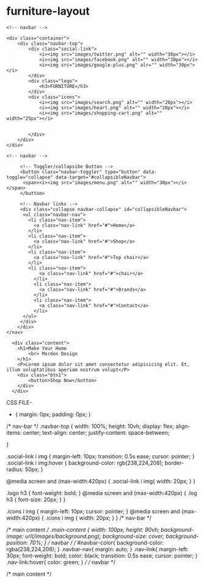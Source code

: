 # furniture-layout

<!DOCTYPE html>
<html lang="en">
<head>
    <meta charset="UTF-8">
    <meta name="viewport" content="width=device-width, initial-scale=1.0">
    <title>Document</title>
    <link rel="stylesheet" href="css/style.css">
    <!-- bootstrap link -->
    <link rel="stylesheet" href="	https://cdn.jsdelivr.net/npm/bootstrap@5.3.3/dist/css/bootstrap.min.css">
    <link rel="stylesheet" href="https://cdn.jsdelivr.net/npm/bootstrap@5.3.3/dist/js/bootstrap.bundle.min.js">
    <!-- bootstrap link -->
</head>
<body>

    <!-- navbar -->

    <div class="container">
        <div class="navbar-top">
            <div class="social-link">
                <i><img src="images/twitter.png" alt="" width="30px"></i>
                <i><img src="images/facebook.png" alt="" width="30px"></i>
                <i><img src="images/google-plus.png" alr="" width="30px"></i>
            </div>
            <div class="logo">
                <h3>FURNITURE</h3>
            </div>
            <div class="icons">
                <i><img src="images/search.png" alt="" width="20px"></i>
                <i><img src="images/heart.png" alt="" width="20px"></i>
                <i><img src="images/shopping-cart.png" alt="" width="25px"></i>


            </div>
        </div>
    </div>

    <!-- navbar -->

<!-- main content -->

<div class="main-content">
    <nav class="navbar navbar-expand-md" id="navbar-color">
        <div class="container"></div>
      
         <!-- Toggler/collapsibe Button -->
         <button class="navbar-toggler" type="button" data-toggle="collapse" data-target="#collapsibleNavbar">
          <span><i><img src="images/menu.png" alt="" width="30px"></i></span>
         </button>
      
         <!-- Navbar links -->
         <div class="collapse navbar-collapse" id="collapsibleNavbar">
          <ul class="navbar-nav">
            <li class="nav-item">
              <a class="nav-link" href="#">Home</a>
            </li>
            <li class="nav-item">
              <a class="nav-link" href="#">Shop</a>
            </li>
            <li class="nav-item">
              <a class="nav-link" href="#">Top chair</a>
            </li>
            <li class="nav-item">
                <a class="nav-link" href="#">chair</a>
              </li>
              <li class="nav-item">
                <a class="nav-link" href="#">Brands</a>
              </li>
              <li class="nav-item">
                <a class="nav-link" href="#">Contact</a>
              </li>
          </ul>
         </div>
        </div>
    </nav>

      <div class="content">
        <h1>Make Your Home
            <br> Morden Design
        </h1>
        <P>Lorem ipsum dolor sit amet consectetur adipisicing elit. Et, illum voluptatibus aperiam nostrum volupt</P>
        <div class="btn1">
            <button>Shop Now</button>
        </div>
      </div>
</div>

<!-- main content -->


</body>
</html>

















CSS FILE-
* {
    margin: 0px;
    padding: 0px;
}

/* nav-bar */
.navbar-top  {
    width: 100%;
    height: 10vh;
    display: flex;
    align-items: center;
    text-align: center;
    justify-content: space-between;

}

.social-link i img {
    margin-left: 10px;
    transition: 0.5s ease;
    cursor: pointer;
}
.social-link i img:hover {
    background-color: rgb(238,224,208);
    border-radius: 50px;
}

@media screen and (max-width:420px) {
    .social-link i img{
        width: 20px;
    }
}

.logo h3 {
    font-weight: bold;
}
@media screen and (max-width:420px) {
    .log h3 {
        font-size: 20px;
    }
}

.icons  i img {
    margin-left: 10px;
    cursor: pointer;
}
@media screen and (max-width:420px) {
    .icons i img {
        width: 20px;
    }
}
/* nav-bar */

/* main content */
.main-content {
    width: 100px;
    height: 90vh;
    background-image: url(/images/background.png);
    background-size: cover;
    background-position: 70%;
}
/* navbar */
/* #navbar-color{
    background-color: rgba(238,224,208);
}
.navbar-nav{
    margin: auto;
}
.nav-link{
    margin-left: 30px;
    font-weight: bold;
    color: black;
    transition: 0.5s ease;
    cursor: pointer;
}
.nav-link:hover{
    color: green;
} */
/* navbar */


/* main content */

 
